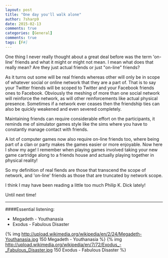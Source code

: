 ```yaml
---
layout: post
title: "One day you'll walk alone"
author: 7sharp9
date: 2015-02-13
comments: true
categories: [General]
comments: true
tags: [F#]
---
```

One thing I never really thought about a great deal before was the term 'on-line' friends and what it might or might not mean. I mean what does that really mean?  Are they just actual friends or just "on-line" friends?  <!-- more -->

As it turns out some will be real friends whereas other will only be in scope of whatever social or online network that they are a part of.  That is to say your Twitter friends will be scoped to Twitter and your Facebook friends ones to Facebook.  Obviously the meshing of more than one social network will reinforce the network, as will other reinforcements like actual physical presence.  Sometimes if a network ever ceases then the friendship ties can also be quickly weakened and even severed completely.  

Maintaining friends can require considerable effort on the participants, it reminds me of simulator games style like the sims where you have to constantly manage contact with friends.  

A lot of computer games now also require on-line friends too, where being part of a clan or party makes the games easier or more enjoyable.  Now here I show my age!  I remember when playing games involved taking your new game cartridge along to a friends house and actually playing together in physical reality!

So my definition of real fiends are those that transcend the scope of network, and 'on-line' friends as those that are truncated by network scope.  

I think I may have been reading a little too much Philip K. Dick lately!

Until next time!

* * *  
####Essential listening:  
*   Megadeth - Youthanasia    
*   Exodus - Fabulous Disaster  

{% img http://upload.wikimedia.org/wikipedia/en/2/24/Megadeth-Youthanasia.jpg 150 Megadeth - Youthanasia %}
{% img http://upload.wikimedia.org/wikipedia/en/7/72/Exodus_-_Fabulous_Disaster.jpg 150 Exodus - Fabulous Disaster %}


